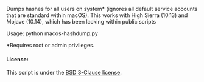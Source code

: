 Dumps hashes for all users on system* (ignores all default service accounts that are standard within macOS). This works with High Sierra (10.13) and Mojave (10.14), which has been lacking within public scripts

Usage: python macos-hashdump.py

*Requires root or admin privileges.

#### License:

This script is under the [BSD 3-Clause license](https://raw.githubusercontent.com/bashexplode/Invoke-LateralMovement/master/LICENSE).

